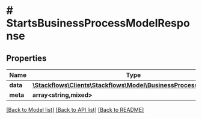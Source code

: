 # # StartsBusinessProcessModelResponse

## Properties

Name | Type | Description | Notes
------------ | ------------- | ------------- | -------------
**data** | [**\Stackflows\Clients\Stackflows\Model\BusinessProcessModelModel**](BusinessProcessModelModel.md) |  | [optional]
**meta** | **array<string,mixed>** |  | [optional]

[[Back to Model list]](../../README.md#models) [[Back to API list]](../../README.md#endpoints) [[Back to README]](../../README.md)
